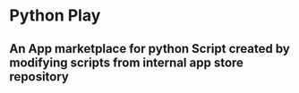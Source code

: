 # Python Play
## An App marketplace for python Script created by modifying scripts from internal app store repository
